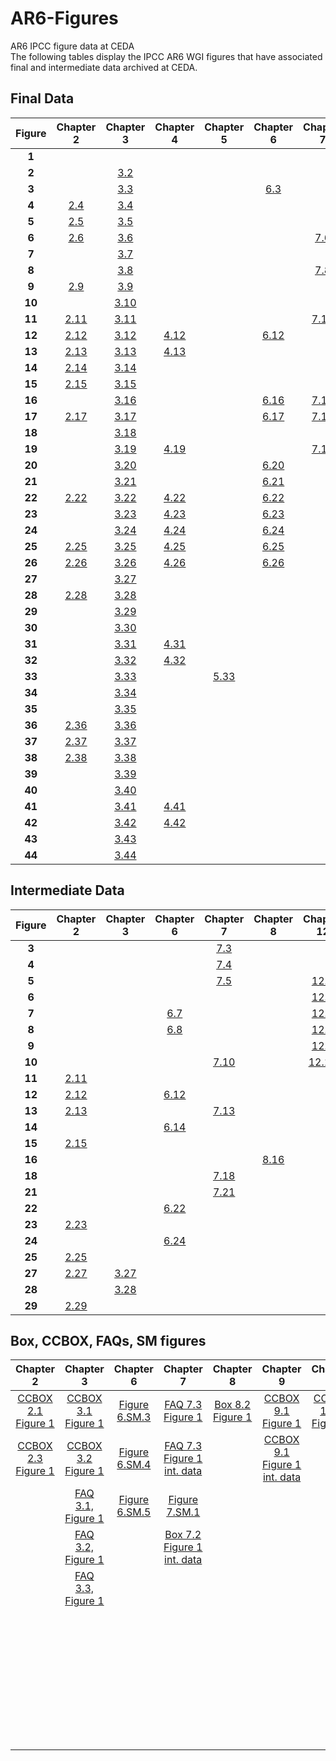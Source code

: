 # AR6-Figures
AR6 IPCC figure data at CEDA <br>
The following tables display the IPCC AR6 WGI figures that have associated final and intermediate data archived at CEDA.

## Final Data

| Figure | Chapter 2 | Chapter 3 | Chapter 4 | Chapter 5 | Chapter 6 | Chapter 7 | Chapter 8 | Chapter 9 | Chapter 10 | Chapter 11 | Chapter 12 | Technical Summary | Atlas | SPM |
| :---: | :---: | :---: | :---: | :---: | :---: | :---: | :---: | :---: | :---: | :---: | :---: | :---: | :---: | :---: |
| **1** |  |  |  |  |  |  |  |  |  |  |  | [ TS.1](https://dx.doi.org/10.5285/3d16a09c21c9440288608276b615c11f) |  | [SPM.1](https://dx.doi.org/10.5285/0b2759059ad6474098e40dad73e0a8ec) |
| **2** |  | [ 3.2](https://dx.doi.org/10.5285/4394898334094551bfb29fb37d2f054c) |  |  |  |  |  |  |  |  |  |  | [ Atlas.2](https://catalogue.ceda.ac.uk/uuid/789ad030299342ea99534edfb62450d9) | [SPM.2](https://dx.doi.org/10.5285/c1eb6dad1598427f8f9f3eae346ece2f) |
| **3** |  | [ 3.3](http://dx.doi.org/10.5285/03cc44f98b0e4a4b97df37662e62be79) |  |  | [ 6.3](https://dx.doi.org/10.5285/d059d2e28b6d4a7d88a6fe2d0d25ba93) |  |  | [ 9.3](https://dx.doi.org/10.5285/ef7b615816cb432088d02c97836ca9fa) |  | [ 11.3](https://dx.doi.org/10.5285/592748a417ab4efca4eb98e22c9dbec4) |  |  |  | [SPM.3](https://dx.doi.org/10.5285/dc6c126c95b1445d8e66d6b9f62054d4) |
| **4** | [ 2.4](https://dx.doi.org/10.5285/60eeb3cce51a457cb5ee1c577a0c8674) | [ 3.4](http://dx.doi.org/10.5285/06a4ad1656774087a5b6db3c7a57211e) |  |  |  |  |  | [ 9.4](https://dx.doi.org/10.5285/fdfeb81d2ffd42c3ba2bbb00b681317c) |  |  | [ 12.4](https://dx.doi.org/10.5285/b96e2225918348e1ae47b1fedee881a6) |  |  | [SPM.4](https://dx.doi.org/10.5285/bd65331b1d344ccca44852e495d3a049) |
| **5** | [ 2.5](https://dx.doi.org/10.5285/c6f19b27f8e74e98968c17c8e1f74c60) | [ 3.5](http://dx.doi.org/10.5285/b6ca8b2d797348dd86823cfc2da7ba83) |  |  |  |  |  | [ 9.5](https://dx.doi.org/10.5285/8d9719be04d148d88d5ed8edd0426cf2) |  |  |  |  |  | [SPM.5](https://dx.doi.org/10.5285/1b91153925dd474387bb696d59adbd15) |
| **6** | [ 2.6](https://dx.doi.org/10.5285/39786f1e6fe2495291558cdc2a0b0aa1) | [ 3.6](http://dx.doi.org/10.5285/c3450dc769f044898ea5f3be784f354b) |  |  |  | [ 7.6](https://dx.doi.org/10.5285/0dd364e74c254b64bb5fddb5dceed364) |  | [ 9.6](https://dx.doi.org/10.5285/439ccb0b0eb04c17b5c6897fb9cb550b) | [ 10.6](https://dx.doi.org/10.5285/2dc808195d984efe8de7b52942796924) |  |  |  |  | [SPM.6](https://dx.doi.org/10.5285/93d1b84fbb144901809eaf67b35eb5c4) |
| **7** |  | [ 3.7](http://dx.doi.org/10.5285/392c8351349b4436923c102c558873d9) |  |  |  |  |  | [ 9.7](https://dx.doi.org/10.5285/e2d7ec1924b04bebbb4044982e2be0ff) |  |  |  |  |  | [SPM.7](https://dx.doi.org/10.5285/b1ad4c02319b438884a72fea34cb5a18) |
| **8** |  | [ 3.8](http://dx.doi.org/10.5285/bf3d0b8a8c0d4ae19cfd994b6fef4a5c) |  |  |  | [ 7.8](https://dx.doi.org/10.5285/5ef11ad195844a59b83393870a5860e1) |  |  |  |  |  |  |  | [SPM.8](https://dx.doi.org/10.5285/98af2184e13e4b91893ab72f301790db) |
| **9** | [ 2.9](https://dx.doi.org/10.5285/156e64bca5e1460d81a58f416dcc9aca) | [ 3.9](https://dx.doi.org/10.5285/bbb759da50fe4cd5a1387c7462655908) |  |  |  |  |  | [ 9.9](https://dx.doi.org/10.5285/b35923b0641944178d0c9e17ce7dc9cb) |  |  |  | [ TS.9](https://dx.doi.org/10.5285/f99ec964a6f345beadb000e295ac2e5b) |  | [SPM.9](https://dx.doi.org/10.5285/e1ff6e07cd624c59a7e7983ce60add44) |
| **10** |  | [ 3.10](http://dx.doi.org/10.5285/cf006675070548359e22e36d354d0f92) |  |  |  |  |  | [ 9.10](https://catalogue.ceda.ac.uk/uuid/260df0db210143dcbecf3182e24817a3) | [ 10.10](https://dx.doi.org/10.5285/d4eccbbd51db4ab7a8ad05a6f2f6a98a) |  |  |  |  | [SPM.10](https://dx.doi.org/10.5285/cfe938e70f8f4e98b0622296743f7913) |
| **11** | [ 2.11](https://dx.doi.org/10.5285/f3515388768344bfb2be0521f82388be) | [ 3.11](http://dx.doi.org/10.5285/f38913d950694e3e8f0a19d0dc7f378e) |  |  |  | [ 7.11](https://dx.doi.org/10.5285/a95ffffa5a734724b9cf307411208569) |  | [ 9.11](https://dx.doi.org/10.5285/88dc6a422faa4d0486d35088e3d1d78f) | [ 10.11](https://dx.doi.org/10.5285/970847e5690c4f9e8c4ad455641bd558) | [ 11.11](https://dx.doi.org/10.5285/3f415b44b4334725bfcc572c9246aa60) |  |  |  |
| **12** | [ 2.12](https://dx.doi.org/10.5285/e9f67cfb456845b3b406328c6ae43e2d) | [ 3.12](http://dx.doi.org/10.5285/7273023a04d24da58ec5d83343cd861d) | [ 4.12](https://dx.doi.org/10.5285/0078d944259049a4b1bc5947623f6e97) |  | [ 6.12](https://dx.doi.org/10.5285/8855e410adf547b4afd039a5b88487f4) |  |  | [ 9.12](https://dx.doi.org/10.5285/b37501409dd641219dd7c57174acdc35) | [ 10.12](https://dx.doi.org/10.5285/b981b3f983df4aa48a16ddbe3d8bf38d) |  |  |  |  | |
| **13** | [ 2.13](https://dx.doi.org/10.5285/967313bee45c48998c5027896e3da53c) | [ 3.13](http://dx.doi.org/10.5285/ba3ac68281b94c7b9963278681ee8ee5) | [ 4.13](https://dx.doi.org/10.5285/11d45679506d44fda224d65326edcdb4) |  |  |  | [ 8.13](https://dx.doi.org/10.5285/6ed1539e8fe84caea089a0d6a7ffcdbd) | [ 9.13](https://dx.doi.org/10.5285/6f6697fff85e42fdb87156ad34e4a24e) | [ 10.13](https://dx.doi.org/10.5285/5d64c2103c534f83b8ec11a2a4cab10d) |  |  | [ TS.13](https://dx.doi.org/10.5285/f3b6afe197d24d7eb58ed2364ac0f18e) | [ Atlas.13](https://catalogue.ceda.ac.uk/uuid/5f8d2c32121a4885b20be2ae96aed72d) | |
| **14** | [ 2.14](https://dx.doi.org/10.5285/de41130346a04f97879352525d890577) | [ 3.14](http://dx.doi.org/10.5285/8c9c35e4c877440abcaa10b9aa173c33) |  |  |  |  | [ 8.14](https://dx.doi.org/10.5285/bbf5ae3b78c44bf28ccb17b487d58a94) | [ 9.14](https://dx.doi.org/10.5285/e25c3cffd4ae4abc8b2ff9b755fce164) |  |  |  |  |  |  |
| **15** | [ 2.15](https://dx.doi.org/10.5285/70276cf6b04e4b638b4fe9b37f7651dd) | [ 3.15](http://dx.doi.org/10.5285/a6b79b1abac64d72a1a3f2fcf62ee81e) |  |  |  |  | [ 8.15](https://dx.doi.org/10.5285/2d67a9f7631247d7bb6130ddc033ba7a) | [ 9.15](https://dx.doi.org/10.5285/65c832a5eeda4ed7a9b0a8af6cf5058d) |  |  |  | [ TS.15](https://dx.doi.org/10.5285/1f359da21c4041b4ab0977d05c7d38f0) |  |  |
| **16** |  | [ 3.16](http://dx.doi.org/10.5285/4e80c4a2933344259a3f423715771952) |  |  | [ 6.16](https://dx.doi.org/10.5285/dc93cf482acb4dff8d7baa01dfa1fa29) | [ 7.16](https://catalogue.ceda.ac.uk/uuid/6fcc9d2c792243c1bb99de9c3cfdef2f) |  |  |  | [ 11.16](https://dx.doi.org/10.5285/e7c78370837d4f85be6a1f0cbe288a92) |  |  | [ Atlas.16](https://catalogue.ceda.ac.uk/uuid/b140e520e22e45daa8525d18c1c8cced) |  |
| **17** | [ 2.17](https://dx.doi.org/10.5285/b51b72736ff943bb830e3c241d032621) | [ 3.17](http://dx.doi.org/10.5285/71c2e401df5e4798b917ae4a353daff1) |  |  | [ 6.17](https://dx.doi.org/10.5285/cdabe9af5aa94608b227e6b9a96771f9) | [ 7.17](https://dx.doi.org/10.5285/b9303c07edb24582b45088795f347ca9) | [ 8.17](https://dx.doi.org/10.5285/7da00222bbb345c99ce14e358cde9f6d) |  |  |  |  | [ TS.17](https://dx.doi.org/10.5285/c0d4d44aca4e490086df7e5f8f4463a3) | [ Atlas.17](https://catalogue.ceda.ac.uk/uuid/bb671075bd194b3bbaa496d90f5310e1) |
| **18** |  | [ 3.18](http://dx.doi.org/10.5285/84fd20b6e5a04271a007e2150eb17c7e) |  |  |  |  | [ 8.18](https://dx.doi.org/10.5285/caf598e54c674d219f2e245df32dbc1a) |  | [ 10.18](https://dx.doi.org/10.5285/567ca2ab6d6043479a1eaec678bfe91a) |  |  |  |  |  |
| **19** |  | [ 3.19](http://dx.doi.org/10.5285/7493e7dd46854227beb4f891a80a1016) | [ 4.19](https://dx.doi.org/10.5285/dce10ff4596241e190aaea9291cc4249) |  |  | [ 7.19](https://dx.doi.org/10.5285/9ce84c3a242e4b999c24dc1647c89794) |  |  | [ 10.19](https://dx.doi.org/10.5285/e79aab21bf644e61bf5dacd02199daa3) | [ 11.19](https://dx.doi.org/10.5285/7be388b022e74926b0103125d22e6b06) |  | [ TS.19](https://dx.doi.org/10.5285/29a0282f3b494c54a5e6c59f61e9202b) |  |  |
| **20** |  | [ 3.20](http://dx.doi.org/10.5285/becdaa43cf884c299435dc319e758f4e) |  |  | [ 6.20](https://dx.doi.org/10.5285/022d449b91eb453eb56228c17fdce725) |  |  |  | [ 10.20](https://dx.doi.org/10.5285/19ec340e6f2d47479ddb483961b0c1bb) |  |  |  |  |  |
| **21** |  | [ 3.21](http://dx.doi.org/10.5285/6f800cbda88d424cbcc59181b8b85aaa) |  |  | [ 6.21](https://dx.doi.org/10.5285/572c9744ddab47fc8a5b938c4a4f7387) |  | [ 8.21](https://dx.doi.org/10.5285/b03a4577108545c2a05bbae2d9759f9d) |  | [ 10.21](https://dx.doi.org/10.5285/9f83afcc47ca49feb1d5702de9fa8869) |  |  |  | [ Atlas.21](https://catalogue.ceda.ac.uk/uuid/3913c555e3054ffa99eb494a1c0bb39d) |  |
| **22** | [ 2.22](https://dx.doi.org/10.5285/8bbebd486eed4b7392dd306462e3f724) | [ 3.22](http://dx.doi.org/10.5285/0915a82fa8a84e21bcb5467be84d49fc) | [ 4.22](https://dx.doi.org/10.5285/9527d9be07c243599f00af5ab945c7ed) |  | [ 6.22](https://dx.doi.org/10.5285/288d2cfa740f4e60a369b5778064bd5a) |  |  | [ 9.22](https://dx.doi.org/10.5285/503edf9eb68040c4a439fed88b81c8c9) |  |  |  | [ TS.22](https://dx.doi.org/10.5285/d75fd35a7444433c9b5b78ef110495ab) | [ Atlas.22](https://catalogue.ceda.ac.uk/uuid/131bb6c7826b467d9f1ea6bd3fa74175) |  |
| **23** |  | [ 3.23](https://dx.doi.org/10.5285/44adfc4f92834bd9950341dd24d6d2e0) | [ 4.23](https://dx.doi.org/10.5285/34810c5e2d2047b487ade01830cac1f4) |  | [ 6.23](https://dx.doi.org/10.5285/a1f46ad9f2644e60a87591c6b4537fef) |  |  |  |  |  |  |  |  |  |
| **24** |  | [ 3.24](http://dx.doi.org/10.5285/a71383af93af4f58ae27d66ba15b3543) | [ 4.24](https://dx.doi.org/10.5285/5ed073b87dbc45d6a66d7c704caef01d) |  | [ 6.24](https://dx.doi.org/10.5285/ca4127fb1be14ea68fefd5643fe3677f) |  |  | [ 9.24](https://dx.doi.org/10.5285/5806683122b74f4ca60e0d6c546583f9) | |  |  |  | [ Atlas.24](https://catalogue.ceda.ac.uk/uuid/4f314945d3944aeaa12f819fe801dea0) |  |
| **25** | [ 2.25](https://dx.doi.org/10.5285/0e80e12edb7e4dc9b9219df77c0fe9d6) | [ 3.25](https://dx.doi.org/10.5285/dce3253d984c4342899b01548f52ba5f) | [ 4.25](https://dx.doi.org/10.5285/b1d79f8dea6244ea943d49040f0f9f6d) |  | [ 6.25](https://dx.doi.org/10.5285/abb030f60cf848278fe519379a2aaac9) |  | [ 8.25](https://dx.doi.org/10.5285/47961b1927b8492990ed92f10a514b6b) |  |  |  |  | [ TS.25](https://dx.doi.org/10.5285/1030d40a071d4929bf04e08bfbd22c10) |  |  |
| **26** | [ 2.26](https://dx.doi.org/10.5285/3659eca2afe54ab9ae437bf25fec1c2e) | [ 3.26](http://dx.doi.org/10.5285/85168e39bfff444ba02bf55e7682f73d) | [ 4.26](https://dx.doi.org/10.5285/1e60155294934ffcaf194e555a81294b) |  | [ 6.26](https://dx.doi.org/10.5285/bf31afbbbafc49d39546aa78a2268f44) |  | [ 8.26](https://dx.doi.org/10.5285/ef3dd7efa4f442b2812c4ee905f794c2) | [ 9.26](https://dx.doi.org/10.5285/64fa14764534431f805e747249786f88) |  |  |  |  | [ Atlas.26](https://catalogue.ceda.ac.uk/uuid/70c57074146147989150a1a37c338fcf) |  |
| **27** |  | [ 3.27](http://dx.doi.org/10.5285/ceae289f1a56414ea708f43db83fc2c6) |  |  |  |  |  |  |  |  |  |  |  |  |
| **28** | [ 2.28](https://dx.doi.org/10.5285/12ce1a305f7649bc85a9b81e782da0c9) | [ 3.28](http://dx.doi.org/10.5285/38512cd8209b4669a0743e9672f70a6e) |  |  |  |  |  | [ 9.28](https://dx.doi.org/10.5285/7f9c951b59ae44aeb6d745ed702c56dd) |  |  |  |  | [ Atlas.28](https://catalogue.ceda.ac.uk/uuid/89e1b69ad74146cfa8b0a941108811c2) |  |
| **29** |  | [ 3.29](http://dx.doi.org/10.5285/a8915aca7806434984baab86835a1b18) |  |  |  |  |  | [ 9.29](https://dx.doi.org/10.5285/ff28d78693f645aa820266d472a6e1b3) |  |  |  |  | [ Atlas.29](https://catalogue.ceda.ac.uk/uuid/b57ed5886f0a4041b76f2281ba503bed) |  |
| **30** |  | [ 3.30](http://dx.doi.org/10.5285/a3902bb4d1b543b39cc85380df8d1586) |  |  |  |  |  | [ 9.30](https://dx.doi.org/10.5285/9374ee722fab464fb3ee8ea659b56546) |  |  |  |  |  |  |
| **31** |  | [ 3.31](http://dx.doi.org/10.5285/a4cbbffe1bd44c7ba3e8608ee9c54547) | [ 4.31](https://dx.doi.org/10.5285/8fa708d0474d4a3caa5c9f645a89d282) |  |  |  |  |  |  |  |  |  |  |  |
| **32** |  | [ 3.32](http://dx.doi.org/10.5285/25d4a6597d954721bc4a616d094b0cda) | [ 4.32](https://dx.doi.org/10.5285/0192ae3037794e0eb93b022c5140f399) |  |  |  |  | [ 9.32](https://dx.doi.org/10.5285/6b33327d0d0d4bcca872b431279086db) |  |  |  |  |  |  |
| **33** |  | [ 3.33](http://dx.doi.org/10.5285/4fe1afacdc524c118989c16a1bccd51e) |  | [ 5.33](https://dx.doi.org/10.5285/85409987ce6a4976b0845b512baa2843) |  |  |  |  |  |  |  |  |  |  |
| **34** |  | [ 3.34](http://dx.doi.org/10.5285/678ee967fe114a34a6d1f7d50e4aa7ee) |  |  |  |  |  |  |  |  |  |  |  |  |
| **35** |  | [ 3.35](https://dx.doi.org/10.5285/ef5ca18bcaf441d9993f181a058016ba) |  |  |  |  |  |  |  |  |  |  |  |  |
| **36** | [ 2.36](https://dx.doi.org/10.5285/8dcf91b3ebb44458b67124896b131ac5) | [ 3.36](http://dx.doi.org/10.5285/8af00e7bba784c1cbf4c16fef984aeb6) |  |  |  |  |  |  |  |  |  |  |  |  |
| **37** | [ 2.37](https://dx.doi.org/10.5285/691c673c0d204911893659e10d4ddcba) | [ 3.37](http://dx.doi.org/10.5285/babcd0de678e4d10aef395f1a265da03) |  |  |  |  |  |  |  |  |  |  |  |  |
| **38** | [ 2.38](https://dx.doi.org/10.5285/7a7630213de543a9a19c7015dc198970) | [ 3.38](http://dx.doi.org/10.5285/758419765d0f4926aa70002ec6c856b0) |  |  |  |  |  |  |  |  |  |  |  |  |
| **39** |  | [ 3.39](http://dx.doi.org/10.5285/02006a22c33b42039d96be53d332930a) |  |  |  |  |  |  |  |  |  |  |  |  |
| **40** |  | [ 3.40](http://dx.doi.org/10.5285/12f0d7db5ed747d2940210e52211ed6a) |  |  |  |  |  |  |  |  |  |  |  |  |
| **41** |  | [ 3.41](http://dx.doi.org/10.5285/43b0c376ad184543a1bbceeceec0e85d) | [ 4.41](https://dx.doi.org/10.5285/e397fe6f20024295b095e2e3ca1e9f04) |  |  |  |  |  |  |  |  |  |  |  |
| **42** |  | [ 3.42](http://dx.doi.org/10.5285/e3d21f98cc764d1185b0d6e662532831) | [ 4.42](https://dx.doi.org/10.5285/e5e7afe5355a439e8d63be47ee7467c8) |  |  |  |  |  |  |  |  |  |  |  |
| **43** |  | [ 3.43](http://dx.doi.org/10.5285/80c10f8aeb7049778c5a15ede4917128) |  |  |  |  |  |  |  |  |  |  |  |  |
| **44** |  | [ 3.44](http://dx.doi.org/10.5285/d35ac1955c264deea9699d08dbc568f2) |  |  |  |  |  |  |  |  |  |  |  |  |

## Intermediate Data

| Figure | Chapter 2 | Chapter 3 | Chapter 6 | Chapter 7 | Chapter 8 | Chapter 12 | Technical Summary |
 | :---: | :---: | :---: | :---: | :---: | :---: | :---: | :---: | 
| **3** |  |  |  | [ 7.3](https://dx.doi.org/10.5285/6842c53c516746ea860e11512dc133c2) |  |  |  |
| **4** |  |  |  | [ 7.4](https://dx.doi.org/10.5285/d32090ff8fe342788191683eb4416411) |  |  |  |
| **5** |  |  |  | [ 7.5](https://dx.doi.org/10.5285/7b3d379fc1f040978df4806c6775a0df) |  | [ 12.5](https://dx.doi.org/10.5285/91c218d3a80f4c43ac665d0bdf0ed5e7) |  |
| **6** |  |  |  |  |  | [ 12.6](https://dx.doi.org/10.5285/d46d733725d64f45afc1e70054f2f51d) |  |
| **7** |  |  | [ 6.7](https://dx.doi.org/10.5285/c4031dd3227c4bceb6eae480d2a47a0c) |  |  | [ 12.7](https://dx.doi.org/10.5285/537b22f0230448fdb9a4ec806ed54d84) |  |
| **8** |  |  | [ 6.8](https://dx.doi.org/10.5285/dc11fff6fda04b1d82e317132b93a3bf) |  |  | [ 12.8](https://dx.doi.org/10.5285/0b5c980aa58447508eccdda79554b2b7) |  |
| **9** |  |  |  |  |  | [ 12.9](https://dx.doi.org/10.5285/7c2c37c3c5d14aac87377c7673e35a0b) |  |
| **10** |  |  |  | [ 7.10](https://dx.doi.org/10.5285/80380cfc0b10478b8b5821c0facdbdda) |  | [ 12.10](https://dx.doi.org/10.5285/b6a36a7fe12644bfa28bc4ec8bfcb028) |  |
| **11** | [ 2.11](https://dx.doi.org/10.5285/033cd690801741c9bc745b8da55faef4) |  |  |  |  |  |  |
| **12** | [ 2.12](https://dx.doi.org/10.5285/c9397680d08442b9a1d21e7c50df4aba) |  | [ 6.12](https://dx.doi.org/10.5285/c6b366dabf9b4536b5500e5f1f7a7235) |  |  |  | [ TS.12](https://dx.doi.org/10.5285/e046adc115b04395937e793c9f3dbcb1) |
| **13** | [ 2.13](https://dx.doi.org/10.5285/02fd1d886bad40f3bb2eef3271900823) |  |  | [ 7.13](https://dx.doi.org/10.5285/4dbd3ccb85d747188586735133f1d3d9) |  |  |  |
| **14** |  |  | [ 6.14](https://dx.doi.org/10.5285/39b789cb48694497941cd0c17f99bd69) |  |  |  |  |
| **15** | [ 2.15](https://dx.doi.org/10.5285/8ec2d4b94f8e4756ad31858ff8256464) |  |  |  |  |  |  |
| **16** |  |  |  |  | [ 8.16](https://dx.doi.org/10.5285/92dc7ae089d84a43a28099ae49633383) |  |  |
| **18** |  |  |  | [ 7.18](https://dx.doi.org/10.5285/399a75d2538a471cb529d1f0fa01410e) |  |  |  |
| **21** |  |  | | [ 7.21](https://dx.doi.org/10.5285/f94821849dfb4ee2bd1a367a81a6b6f7)  |  |  |  |
| **22** |  |  | [ 6.22](https://dx.doi.org/10.5285/0ca27ce794324ec086d6a6c60d5567ac) |  |  |  |  |
| **23** | [ 2.23](https://dx.doi.org/10.5285/b618062ee96a4d36b6010271e099a5c4) |  |  |  |  |  |  |
| **24** |  |  | [ 6.24](https://dx.doi.org/10.5285/0ca27ce794324ec086d6a6c60d5567ac) |  |  |  | [ TS.24](https://dx.doi.org/10.5285/38401030f262490094dc9c8931c851e4) |
| **25** | [ 2.25](https://dx.doi.org/10.5285/528c3543bc394134916aa792c4a2e700) |  |  |  |  |  |  |
| **27** | [ 2.27](https://dx.doi.org/10.5285/78ad6999f2d743d2a7db16757c27b549) | [ 3.27](http://dx.doi.org/10.5285/38bac9051d064d4da183fff2361f5de8) |  |  |  |  |  |
| **28** |  | [ 3.28](http://dx.doi.org/10.5285/f7c3f3cbf65447b9a43207dcc30219d9) |  |  |  |  |  |
| **29** | [ 2.29](https://dx.doi.org/10.5285/81f53dc4487b4260b92d4dd8000a8b09) |  |  |  |  |  |  |

## Box, CCBOX, FAQs, SM figures

 | Chapter 2 | Chapter 3 | Chapter 6 | Chapter 7 | Chapter 8 | Chapter 9 | Chapter 10 | Chapter 11 | Chapter 12 | Technical Summary | 
 | :---: | :---: | :---: | :---: | :---: | :---: | :---: | :---: | :---: | :---: | 
 | [CCBOX 2.1 Figure 1](http://dx.doi.org/10.5285/0f05c2fb8f814d60ac2d657a70e9a7f5) | [CCBOX 3.1 Figure 1](http://dx.doi.org/10.5285/e299379f837142bfb2aa6df64cc66fe7) | [Figure 6.SM.3](http://dx.doi.org/10.5285/59617e4c032543d48364f9ff2711372c) | [FAQ 7.3 Figure 1](http://dx.doi.org/10.5285/5d6b9c165edf4e69b624ddeb5d28f5ee) | [Box 8.2 Figure 1 ](https://dx.doi.org/10.5285/8d769bddaddc4e10bdd6f5428a3a0af5) | [CCBOX 9.1 Figure 1](http://dx.doi.org/10.5285/c622adfeb4cc4ae181dc4cca82c2311c) | [CCBOX 10.4 Figure 2](https://dx.doi.org/10.5285/e4416a7d02ed4eeb9a971a7d3c2f4e42) | [FAQ 11.1 Figure 1](https://catalogue.ceda.ac.uk/uuid/f218301d1f4a46f1bf27023a77a58639) | [Figure 12.SM.1](http://dx.doi.org/10.5285/156e4a10ddfb418aa24aadf244fbadf6) | [BOX TS.2 Figure 1](http://dx.doi.org/10.5285/3e344ee52c6b42a4ac37906f863b762e) | 
 | [CCBOX 2.3 Figure 1](http://dx.doi.org/10.5285/44864a906fb14075bf81db6f0bf068e7) | [CCBOX 3.2 Figure 1](http://dx.doi.org/10.5285/73c576b685c049258dd578f5487885f2) | [Figure 6.SM.4](http://dx.doi.org/10.5285/56c283c79666449ebe0235e809bdb69f) | [FAQ 7.3 Figure 1 int. data](http://dx.doi.org/10.5285/47586c6f52a9473ea0b1f909fb231bfc) |  | [CCBOX 9.1 Figure 1 int. data](http://dx.doi.org/10.5285/d54f2a1e4d2f42e68c10e2b11668dcd7) |  | [Figure 11.A.1](http://dx.doi.org/10.5285/2f63e632dc3a494696b1b1315cbb531e) | [Figure 12.SM.2](http://dx.doi.org/10.5285/660a0224eee04d0880b78f538510f416) | [BOX TS.2 Figure 2](http://dx.doi.org/10.5285/b9bbc5ea2d3f4e44ae06d19a010cea9c) | 
 |  | [FAQ 3.1, Figure 1](http://dx.doi.org/10.5285/c03ba3e2a7314f848e41a3a724bd8d25) | [Figure 6.SM.5](http://dx.doi.org/10.5285/c1e3dcebccfd43b4a65f8e446f9944e3) | [Figure 7.SM.1](http://dx.doi.org/10.5285/f0f622f4e9d14f95949a5cc44451e8bb) |  |  |  |  | [Figure 12.SM.3](http://dx.doi.org/10.5285/e8975cc3195b487d9ec482cb8ef5f07d) | [BOX TS.4 Figure 1 int. data](http://dx.doi.org/10.5285/df7d665d7b7c4cadbd08558ea2e103c8) | 
 |  | [FAQ 3.2, Figure 1](http://dx.doi.org/10.5285/f148031d13954c85b873900cd3f47170) |  | [Box 7.2 Figure 1 int. data](http://dx.doi.org/10.5285/568fb4b2e6464a50a30c7140bb88a497) |  |  |  |  | [Figure 12.SM.4](http://dx.doi.org/10.5285/8c58b12e8fd541428b1b25b0d572ce94) | [BOX TS.4 Figure 1](http://dx.doi.org/10.5285/923b94820acd42a1888eaae24de328f8) | 
 |  | [FAQ 3.3, Figure 1](http://dx.doi.org/10.5285/afe80eb32a1c4164a3b84396c6d7a5d6) |  |  |  |  |  |  | [Figure 12.SM.5](http://dx.doi.org/10.5285/8418e1f0c9d64a758490a14daeb22574) | [BOX TS.5 Figure 1 int. data](http://dx.doi.org/10.5285/d6a301f3429b44e7924296f840f68fe6) | 
 |  |  |  |  |  |  |  |  | [Figure 12.SM.6](http://dx.doi.org/10.5285/38e7a3f35ced465283debd6cac1cae50) | [BOX TS.6 Figure 1](http://dx.doi.org/10.5285/fb803584c01b404983ec83fd85453231) | 
 |  |  |  |  |  |  |  |  |  | [BOX TS.7 Figure 1](http://dx.doi.org/10.5285/fe6074fee8a64a738cf89f0294bd9fb9) | 
 |  |  |  |  |  |  |  |  |  | [BOX TS.13 Figure 1](http://dx.doi.org/10.5285/0481959c92944c41983dd024172ef84d) | 
 |  |  |  |  |  |  |  |  |  | [CSBOX TS.1 Figure 1](http://dx.doi.org/10.5285/62b675f929974746bbf72fdc773cf0ec) | 
